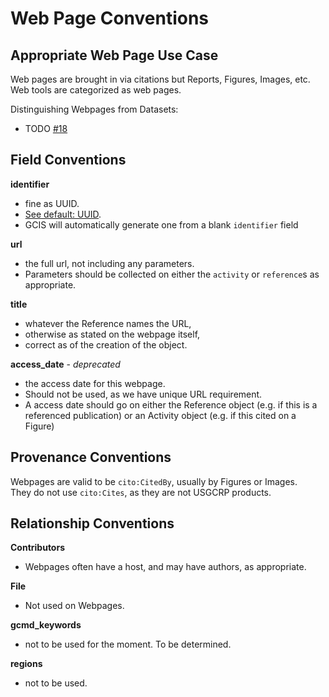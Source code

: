 # Web Page Conventions

## Appropriate Web Page Use Case

Web pages are brought in via citations but Reports, Figures, Images, etc.  
Web tools are categorized as web pages.  

Distinguishing Webpages from Datasets:

  - TODO [#18](https://github.com/USGCRP/gcis-conventions/issues/18)

## Field Conventions

**identifier**
 - fine as UUID. 
 - [See default: UUID](./Defaults.md#UUID).
 - GCIS will automatically generate one from a blank `identifier` field
 
**url** 
  - the full url, not including any parameters. 
  - Parameters should be collected on either the `activity` or `reference`s as appropriate.
  
**title** 
  - whatever the Reference names the URL, 
  - otherwise as stated on the webpage itself, 
  - correct as of the creation of the object.
  
**access_date** - *deprecated*
  - the access date for this webpage.
  - Should not be used, as we have unique URL requirement. 
  - A access date should go on either the Reference object (e.g. if this is a referenced publication) or an Activity object (e.g. if this cited on a Figure)

## Provenance Conventions

Webpages are valid to be `cito:CitedBy`, usually by Figures or Images.  
They do not use `cito:Cites`, as they are not USGCRP products.  

## Relationship Conventions

**Contributors**

 - Webpages often have a host, and may have authors, as appropriate.

**File**

 - Not used on Webpages.

**gcmd_keywords**
 - not to be used for the moment. To be determined.
 
**regions**
 - not to be used.
